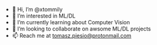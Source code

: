 - 👋 Hi, I’m @xtommily
- 👀 I’m interested in ML/DL
- 🌱 I’m currently learning about Computer Vision
- 💞️ I’m looking to collaborate on awsome ML/DL projects
- 📫 Reach me at tomasz.piesio@protonmail.com
